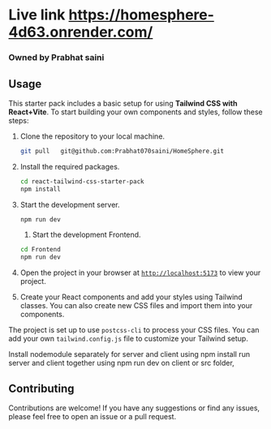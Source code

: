 # Live link  https://homesphere-4d63.onrender.com/



### Owned by Prabhat saini

## Usage

This starter pack includes a basic setup for using **Tailwind CSS with React+Vite**. To start building your own components and styles, follow these steps:

1. Clone the repository to your local machine.

   ```sh
   git pull   git@github.com:Prabhat070saini/HomeSphere.git
   ```

1. Install the required packages.

   ```sh
   cd react-tailwind-css-starter-pack
   npm install
   ```

1. Start the development server.
   ```sh
   npm run dev
   ```
   1. Start the development Frontend.
   ```sh
   cd Frontend
   npm run dev
   ```
1. Open the project in your browser at [`http://localhost:5173`](http://localhost:5173/) to view your project.
1. Create your React components and add your styles using Tailwind classes. You can also create new CSS files and import them into your components.

The project is set up to use `postcss-cli` to process your CSS files. You can add your own `tailwind.config.js` file to customize your Tailwind setup.

Install nodemodule separately for server and client using npm install
run server and client together using npm run dev on client or src folder,

## Contributing

Contributions are welcome! If you have any suggestions or find any issues, please feel free to open an issue or a pull request.
